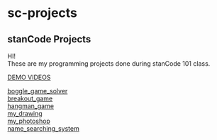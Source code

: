 # sc-projects

## stanCode Projects
HI!\
These are my programming projects done during stanCode 101 class.

[DEMO VIDEOS](https://drive.google.com/drive/folders/1Gi3bn9qPW_gR0ISyGzVPLd5Bztdvd7rF?fbclid=IwAR36BW3v_bHn-Idsh-0_ROSWLwrXOzoervZId25OOzH2LX4b6FCGDfULdDg)

[boggle_game_solver](https://github.com/cage0314/sc-projects/tree/main/stanCode_Projects/boggle_game_solver)\
[breakout_game](https://github.com/cage0314/sc-projects/tree/main/stanCode_Projects/breakout_game)\
[hangman_game](https://github.com/cage0314/sc-projects/tree/main/stanCode_Projects/hangman_game)\
[my_drawing](https://github.com/cage0314/sc-projects/tree/main/stanCode_Projects/my_drawing)\
[my_photoshop](https://github.com/cage0314/sc-projects/tree/main/stanCode_Projects/my_photoshop)\
[name_searching_system](https://github.com/cage0314/sc-projects/tree/main/stanCode_Projects/name_searching_system)
